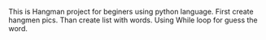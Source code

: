 This is Hangman project for beginers using python language. First create hangmen pics. Than create list with words. Using While loop for guess the word.
